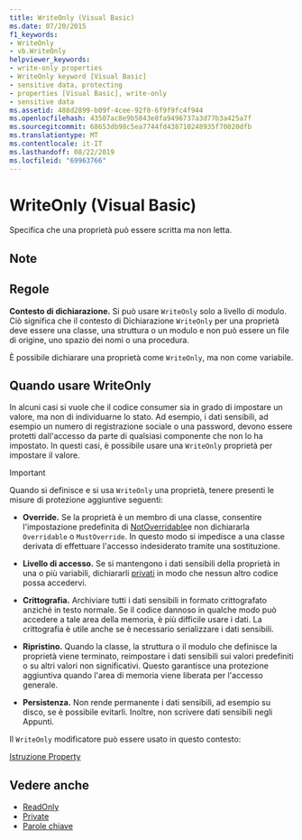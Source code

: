 ```yaml
---
title: WriteOnly (Visual Basic)
ms.date: 07/20/2015
f1_keywords:
- WriteOnly
- vb.WriteOnly
helpviewer_keywords:
- write-only properties
- WriteOnly keyword [Visual Basic]
- sensitive data, protecting
- properties [Visual Basic], write-only
- sensitive data
ms.assetid: 488d2899-b09f-4cee-92f0-6f9f9fc4f944
ms.openlocfilehash: 43507ac8e9b5843e8fa9496737a3d77b3a425a7f
ms.sourcegitcommit: 68653db98c5ea7744fd438710248935f70020dfb
ms.translationtype: MT
ms.contentlocale: it-IT
ms.lasthandoff: 08/22/2019
ms.locfileid: "69963766"
---
```

# <a name="writeonly-visual-basic"></a>WriteOnly (Visual Basic)
Specifica che una proprietà può essere scritta ma non letta.  
  
## <a name="remarks"></a>Note  
  
## <a name="rules"></a>Regole  
 **Contesto di dichiarazione.** Si può usare `WriteOnly` solo a livello di modulo. Ciò significa che il contesto di Dichiarazione `WriteOnly` per una proprietà deve essere una classe, una struttura o un modulo e non può essere un file di origine, uno spazio dei nomi o una procedura.  
  
 È possibile dichiarare una proprietà come `WriteOnly`, ma non come variabile.  
  
## <a name="when-to-use-writeonly"></a>Quando usare WriteOnly  
 In alcuni casi si vuole che il codice consumer sia in grado di impostare un valore, ma non di individuarne lo stato. Ad esempio, i dati sensibili, ad esempio un numero di registrazione sociale o una password, devono essere protetti dall'accesso da parte di qualsiasi componente che non lo ha impostato. In questi casi, è possibile usare una `WriteOnly` proprietà per impostare il valore.  
  
> [!IMPORTANT]
> Quando si definisce e si usa `WriteOnly` una proprietà, tenere presenti le misure di protezione aggiuntive seguenti:  
  
- **Override.** Se la proprietà è un membro di una classe, consentire l'impostazione predefinita di [NotOverridable](../../../visual-basic/language-reference/modifiers/notoverridable.md)e non dichiararla `Overridable` o `MustOverride`. In questo modo si impedisce a una classe derivata di effettuare l'accesso indesiderato tramite una sostituzione.  
  
- **Livello di accesso.** Se si mantengono i dati sensibili della proprietà in una o più variabili, dichiararli [privati](../../../visual-basic/language-reference/modifiers/private.md) in modo che nessun altro codice possa accedervi.  
  
- **Crittografia.** Archiviare tutti i dati sensibili in formato crittografato anziché in testo normale. Se il codice dannoso in qualche modo può accedere a tale area della memoria, è più difficile usare i dati. La crittografia è utile anche se è necessario serializzare i dati sensibili.  
  
- **Ripristino.** Quando la classe, la struttura o il modulo che definisce la proprietà viene terminato, reimpostare i dati sensibili sui valori predefiniti o su altri valori non significativi. Questo garantisce una protezione aggiuntiva quando l'area di memoria viene liberata per l'accesso generale.  
  
- **Persistenza.** Non rende permanente i dati sensibili, ad esempio su disco, se è possibile evitarli. Inoltre, non scrivere dati sensibili negli Appunti.  
  
 Il `WriteOnly` modificatore può essere usato in questo contesto:  
  
 [Istruzione Property](../../../visual-basic/language-reference/statements/property-statement.md)  
  
## <a name="see-also"></a>Vedere anche

- [ReadOnly](../../../visual-basic/language-reference/modifiers/readonly.md)
- [Private](../../../visual-basic/language-reference/modifiers/private.md)
- [Parole chiave](../../../visual-basic/language-reference/keywords/index.md)
